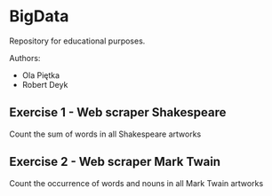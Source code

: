 # BigData
Repository for educational purposes. 

Authors:
* Ola Piętka
* Robert Deyk

## Exercise 1 - Web scraper Shakespeare
Count the sum of words in all Shakespeare artworks

## Exercise 2 - Web scraper Mark Twain
Count the occurrence of words and nouns in all Mark Twain artworks
